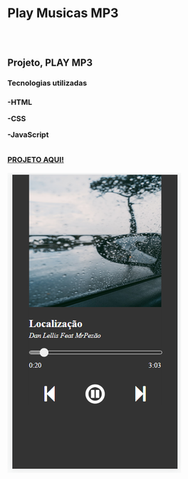 <h1>Play Musicas MP3</h1>
<br>
<br>
<h2>Projeto, PLAY MP3</h2>


<h3>Tecnologias utilizadas<h3>
<p>-HTML</p>
<p>-CSS</p>
<p>-JavaScript</p>
<br>
<a href="https://edivilhian-h.github.io/Play-Musicas-MP3/">PROJETO AQUI!</a>
<br>

<br>
<img src="https://github.com/Edivilhian-H/Play-Musicas-MP3/blob/main/mobile.png?raw=true"/>
<br>

